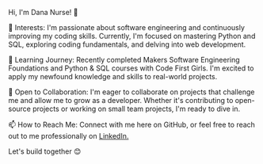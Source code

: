 Hi, I'm Dana Nurse! 👋

👀 Interests: I'm passionate about software engineering and continuously improving my coding skills. Currently, I'm focused on mastering Python and SQL, exploring coding fundamentals, and delving into web development.

🌱 Learning Journey: Recently completed Makers Software Engineering Foundations and Python & SQL courses with Code First Girls. I'm excited to apply my newfound knowledge and skills to real-world projects.

💼 Open to Collaboration: I'm eager to collaborate on projects that challenge me and allow me to grow as a developer. Whether it's contributing to open-source projects or working on small team projects, I'm ready to dive in.

📫 How to Reach Me: Connect with me here on GitHub, or feel free to reach out to me professionally on [LinkedIn.](https://www.linkedin.com/in/dana-nurse/)

Let's build together 😊


<!---
Dana-Nurse/Dana-Nurse is a ✨ special ✨ repository because its `README.md` (this file) appears on your GitHub profile.
You can click the Preview link to take a look at your changes.
--->
